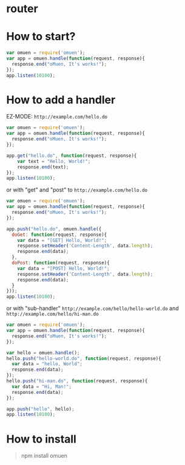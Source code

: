 router
======

# How to start? #
```javascript
var omuen = require('omuen');
var app = omuen.handle(function(request, response){
  response.end("oMuen, It's works!");
});
app.listen(10100);
```

# How to add a handler #
EZ-MODE: `http://example.com/hello.do`
```javascript
var omuen = require('omuen');
var app = omuen.handle(function(request, response){
  response.end("oMuen, It's works!");
});

app.get("hello.do", function(request, response){  
    var text = "Hello, World!";  
    response.end(text);  
});  
app.listen(10100);
```


or with "get" and "post" to `http://example.com/hello.do`
```javascript
var omuen = require('omuen');
var app = omuen.handle(function(request, response){
  response.end("oMuen, It's works!");
});

app.push("hello.do", omuen.handle({ 
  doGet: function(request, response){ 
    var data = "[GET] Hello, World!"; 
    response.setHeader('Content-Length', data.length); 
    response.end(data); 
  },
  doPost: function(request, response){  
    var data = "[POST] Hello, World!";  
    response.setHeader('Content-Length', data.length);  
    response.end(data);  
  }  
}));   
app.listen(10100);
```

or with "sub-handler" `http://example.com/hello/hello-world.do` and `http://example.com/hello/hi-man.do`
```javascript
var omuen = require('omuen');
var app = omuen.handle(function(request, response){
  response.end("oMuen, It's works!");
});

var hello = omuen.handle();
hello.push("hello-world.do", function(request, response){
  var data = "hello, World";
  response.end(data);
});
hello.push("hi-man.do", function(request, response){
  var data = "Hi, Man!";
  response.end(data);
});

app.push("hello", hello);
app.listen(10100);
```
# How to install #
> npm install omuen
